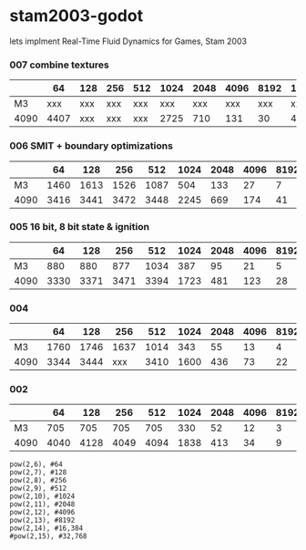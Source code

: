 # stam2003-godot
 lets implment Real-Time Fluid Dynamics for Games, Stam 2003


### 007 combine textures
| | 64 | 128 | 256 | 512 | 1024 | 2048 | 4096 | 8192 | 16,384  | 32,768 |
|-|-|-|-|-|-|-|-|-|-|-|
|M3| xxx | xxx | xxx | xxx | xxx | xxx | xxx | xxx | xxx | xxx |
|4090| 4407 | xxx | xxx | xxx | 2725 | 710 | 131 | 30 | 4 | xxx |


### 006 SMIT + boundary optimizations
| | 64 | 128 | 256 | 512 | 1024 | 2048 | 4096 | 8192 | 16,384  | 32,768 |
|-|-|-|-|-|-|-|-|-|-|-|
|M3| 1460 | 1613 | 1526 | 1087 | 504 | 133 | 27 | 7 | 2 | xxx |
|4090| 3416 | 3441 | 3472 | 3448 | 2245 | 669 | 174 | 41 | 10 | xxx |

### 005 16 bit, 8 bit state & ignition
| | 64 | 128 | 256 | 512 | 1024 | 2048 | 4096 | 8192 | 16,384  | 32,768 |
|-|-|-|-|-|-|-|-|-|-|-|
|M3| 880 | 880 | 877 | 1034 | 387 | 95 | 21 | 5 | 2 | xxx |
|4090| 3330 | 3371 | 3471 | 3394 | 1723 | 481 | 123 | 28 | 7 | xxx |


### 004

| | 64 | 128 | 256 | 512 | 1024 | 2048 | 4096 | 8192 | 16,384  | 32,768 |
|-|-|-|-|-|-|-|-|-|-|-|
|M3| 1760 | 1746 | 1637 | 1014 | 343 | 55 | 13 | 4 | 1 | xxx |
|4090| 3344 | 3444 | xxx | 3410 | 1600 | 436 | 73 | 22 | 3 | xxx |


### 002

| | 64 | 128 | 256 | 512 | 1024 | 2048 | 4096 | 8192 | 16,384  | 32,768 |
|-|-|-|-|-|-|-|-|-|-|-|
|M3| 705 | 705 | 705 | 705 | 330 | 52 | 12 | 3 | 1 | crash |
|4090| 4040 | 4128 | 4049 | 4094 | 1838 | 413 | 34 | 9 | 2 | crash |



	pow(2,6), #64
	pow(2,7), #128
	pow(2,8), #256
	pow(2,9), #512
	pow(2,10), #1024
	pow(2,11), #2048
	pow(2,12), #4096
	pow(2,13), #8192
	pow(2,14), #16,384
	#pow(2,15), #32,768